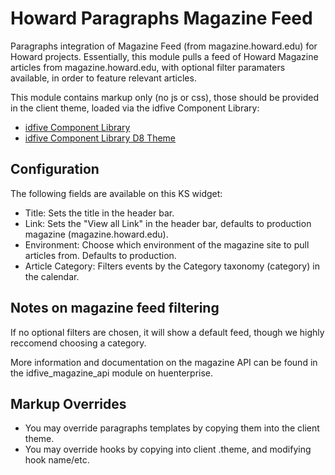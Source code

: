 # Howard Paragraphs Magazine Feed

Paragraphs integration of Magazine Feed (from magazine.howard.edu) for Howard projects. Essentially, this module pulls a feed of Howard Magazine articles from magazine.howard.edu, with optional filter paramaters available, in order to feature relevant articles.

This module contains markup only (no js or css), those should be provided in the client theme, loaded via the idfive Component Library:

 - [idfive Component Library](https://bitbucket.org/idfivellc/idfive-component-library)
 - [idfive Component Library D8 Theme](https://bitbucket.org/idfivellc/idfive-component-library-d8-theme)

## Configuration
The following fields are available on this KS widget:
 - Title: Sets the title in the header bar.
 - Link: Sets the "View all Link" in the header bar, defaults to production magazine (magazine.howard.edu).
 - Environment: Choose which environment of the magazine site to pull articles from. Defaults to production.
 - Article Category: Filters events by the Category taxonomy (category) in the calendar.

## Notes on magazine feed filtering
If no optional filters are chosen, it will show a default feed, though we highly reccomend choosing a category.

More information and documentation on the magazine API can be found in the idfive_magazine_api module on huenterprise.

## Markup Overrides
- You may override paragraphs templates by copying them into the client theme.
- You may override hooks by copying into client .theme, and modifying hook name/etc.
